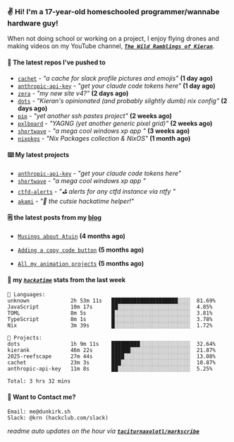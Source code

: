 ### ✌️ Hi! I'm a 17-year-old homeschooled programmer/wannabe hardware guy!

When not doing school or working on a project, I enjoy flying drones and making videos on my YouTube channel, [**_`The Wild Ramblings of Kieran`_**](https://youtube.com/@kieran.rambles).

#### 👷 The latest repos I've pushed to

- [`cachet`](https://github.com/taciturnaxolotl/cachet) - _"a cache for slack profile pictures and emojis"_ **(1 day ago)**
- [`anthropic-api-key`](https://github.com/taciturnaxolotl/anthropic-api-key) - _"get your claude code tokens here"_ **(1 day ago)**
- [`zera`](https://github.com/taciturnaxolotl/zera) - _"my new site v4?"_ **(2 days ago)**
- [`dots`](https://github.com/taciturnaxolotl/dots) - _"Kieran's opinionated (and probably slightly dumb) nix config"_ **(2 days ago)**
- [`pip`](https://github.com/taciturnaxolotl/pip) - _"yet another ssh pastes project"_ **(2 weeks ago)**
- [`pxlboard`](https://github.com/taciturnaxolotl/pxlboard) - _"YAGNG (yet another generic pixel grid)"_ **(2 weeks ago)**
- [`shortwave`](https://github.com/taciturnaxolotl/shortwave) - _"a mega cool windows xp app "_ **(3 weeks ago)**
- [`nixpkgs`](https://github.com/NixOS/nixpkgs) - _"Nix Packages collection & NixOS"_ **(1 month ago)**

#### ⌨️ My latest projects

- [`anthropic-api-key`](https://github.com/taciturnaxolotl/anthropic-api-key) - _"get your claude code tokens here"_
- [`shortwave`](https://github.com/taciturnaxolotl/shortwave) - _"a mega cool windows xp app "_
- [`ctfd-alerts`](https://github.com/taciturnaxolotl/ctfd-alerts) - _"⛳ alerts for any ctfd instance via ntfy "_
- [`akami`](https://github.com/taciturnaxolotl/akami) - _"🌷 the cutsie hackatime helper!"_

#### 🗒️ the latest posts from my [blog](https://dunkirk.sh)

- [`Musings about Atuin`](https://dunkirk.sh/blog/atuin/) **(4 months ago)**

- [`Adding a copy code button`](https://dunkirk.sh/blog/adding-a-copy-button/) **(5 months ago)**

- [`All my animation projects`](https://dunkirk.sh/blog/my-animations/) **(5 months ago)**



#### 📡 my [_`hackatime`_](https://waka.hackclub.com) stats from the last week

```text
💾 Languages:
unknown             2h 53m 11s   █████████████████████░░░░  81.69%
JavaScript          10m 17s      ██░░░░░░░░░░░░░░░░░░░░░░░  4.85%
TOML                8m 5s        █░░░░░░░░░░░░░░░░░░░░░░░░  3.81%
TypeScript          8m 1s        █░░░░░░░░░░░░░░░░░░░░░░░░  3.78%
Nix                 3m 39s       █░░░░░░░░░░░░░░░░░░░░░░░░  1.72%

💼 Projects:
dots                1h 9m 11s    █████████░░░░░░░░░░░░░░░░  32.64%
kierank             46m 22s      ██████░░░░░░░░░░░░░░░░░░░  21.87%
2025-reefscape      27m 44s      ████░░░░░░░░░░░░░░░░░░░░░  13.08%
cachet              23m 3s       ███░░░░░░░░░░░░░░░░░░░░░░  10.87%
anthropic-api-key   11m 8s       ██░░░░░░░░░░░░░░░░░░░░░░░  5.25%

Total: 3 hrs 32 mins
```

#### 📮 Want to Contact me?

```text
Email: me@dunkirk.sh
Slack: @krn (hackclub.com/slack)
```

_readme auto updates on the hour via [**`taciturnaxolotl/markscribe`**](https://github.com/taciturnaxolotl/markscribe)_
